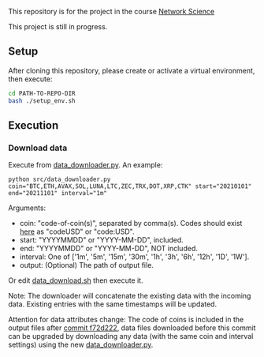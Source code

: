 This repository is for the project in the course [Network Science](https://www.ifi.uzh.ch/en/bdlt/Teaching/Network-Science.html)

This project is still in progress.


## Setup
After cloning this repository, please create or activate a virtual environment, then execute:
```bash
cd PATH-TO-REPO-DIR
bash ./setup_env.sh
```

## Execution
### Download data
Execute from [data_downloader.py](src/data_downloader.py). An example:
```python3
python src/data_downloader.py coin="BTC,ETH,AVAX,SOL,LUNA,LTC,ZEC,TRX,DOT,XRP,CTK" start="20210101" end="20211101" interval="1m"
```
Arguments:
- coin: "code-of-coin(s)", separated by comma(s). Codes should exist [here](https://api-pub.bitfinex.com/v2/conf/pub:list:pair:exchange) as "codeUSD" or "code:USD".
- start: "YYYYMMDD" or "YYYY-MM-DD", included.
- end: "YYYYMMDD" or "YYYY-MM-DD", NOT included.
- interval: One of ['1m', '5m', '15m', '30m', '1h', '3h', '6h', '12h', '1D', '1W'].
- output: (Optional) The path of output file.

Or edit [data_download.sh](./data_download.sh) then execute it.

Note: The downloader will concatenate the existing data with the incoming data. Existing entries with the same timestamps will be updated.

Attention for data attributes change: The code of coins is included in the output files after [commit f72d222](https://github.com/codingFerryman/crypto_market_hierarchy_structure/tree/f72d2225edaabeeee33009772324624339e49b8b), data files downloaded before this commit can be upgraded by downloading any data (with the same coin and interval settings) using the new [data_downloader.py](src/data_downloader.py).



